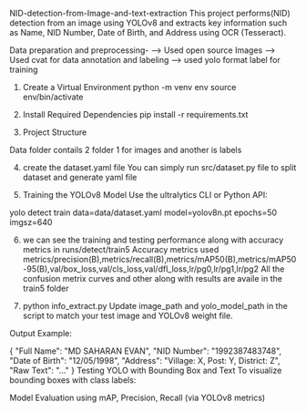 NID-detection-from-Image-and-text-extraction
This project performs(NID) detection from an image using YOLOv8 and extracts key information such as Name, NID Number, Date of Birth, and Address using OCR (Tesseract).

Data preparation and preprocessing-
--> Used open source Images
--> Used cvat for data annotation and labeling 
--> used yolo format label for training


1. Create a Virtual Environment
python -m venv env
source env/bin/activate

2. Install Required Dependencies
pip install -r requirements.txt


3. Project Structure

Data folder contails 2 folder 1 for images and another is labels

4. create the dataset.yaml file
   You can simply run src/dataset.py file to split dataset and generate yaml file 


6. Training the YOLOv8 Model
Use the ultralytics CLI or Python API:

yolo detect train data=data/dataset.yaml model=yolov8n.pt epochs=50 imgsz=640

6. we can see the training and testing performance along with accuracy metrics in runs/detect/train5
   Accuracy metrics used metrics/precision(B),metrics/recall(B),metrics/mAP50(B),metrics/mAP50-95(B),val/box_loss,val/cls_loss,val/dfl_loss,lr/pg0,lr/pg1,lr/pg2
   All the confusion metrix curves and other along with results are availe in the train5 folder


8. python info_extract.py
Update image_path and yolo_model_path in the script to match your test image and YOLOv8 weight file.

Output Example:

{
    "Full Name": "MD SAHARAN EVAN",
    "NID Number": "1992387483748",
    "Date of Birth": "12/05/1998",
    "Address": "Village: X, Post: Y, District: Z",
    "Raw Text": "..."
}
Testing YOLO with Bounding Box and Text
To visualize bounding boxes with class labels:


Model Evaluation using mAP, Precision, Recall (via YOLOv8 metrics)
